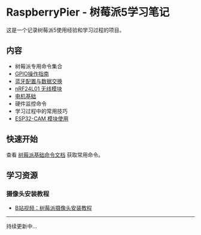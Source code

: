 
# RaspberryPier - 树莓派5学习笔记

这是一个记录树莓派5使用经验和学习过程的项目。

## 内容

- 树莓派专用命令集合
- [GPIO操作指南](./gpio.md)
- [蓝牙配置与数据交换](./bluetooth.md)
- [nRF24L01 无线模块](./nrf24l01.md)
- [电机基础](./motors.md)
- 硬件监控命令
- 学习过程中的常用技巧
- [ESP32-CAM 模块使用](./esp32cam.md)

## 快速开始

查看 [树莓派基础命令文档](./commands.md) 获取常用命令。

## 学习资源

### 摄像头安装教程
- [B站视频：树莓派摄像头安装教程](https://www.bilibili.com/video/BV1eeSFYWE9t/?spm_id_from=333.337.search-card.all.click&vd_source=b29f67d267674ff50c9d4302cc22ab0e)

---

持续更新中... 

